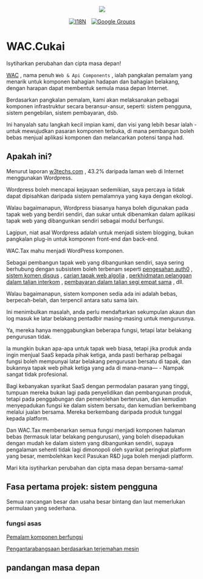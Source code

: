 <p align="center"><a href="https://wac.tax"><img src="https://cdn.jsdelivr.net/gh/wactax/img/logo.svg"/></a></p><p align="center"><a href="https://github.com/wactax/wac.tax/blob/main/doc/README.md#readme"><img alt="I18N" src="https://cdn.jsdelivr.net/gh/wactax/img/t.svg"/></a>　<a href="https://groups.google.com/u/2/g/wactax"><img alt="Google Groups" src="https://cdn.jsdelivr.net/gh/wactax/img/g-groups.svg"/></a></p>

# WAC.Cukai

Isytiharkan perubahan dan cipta masa depan!

[WAC](https://wac.tax) , nama penuh `Web & Api Components` , ialah pangkalan pemalam yang menarik untuk komponen bahagian hadapan dan bahagian belakang, dengan harapan dapat membentuk semula masa depan Internet.

Berdasarkan pangkalan pemalam, kami akan melaksanakan pelbagai komponen infrastruktur secara beransur-ansur, seperti: sistem pengguna, sistem pengebilan, sistem pembayaran, dsb.

Ini hanyalah satu langkah kecil impian kami, dan visi yang lebih besar ialah - untuk mewujudkan pasaran komponen terbuka, di mana pembangun boleh bebas menjual aplikasi komponen dan melancarkan potensi tanpa had.

## Apakah ini?

Menurut laporan [w3techs.com](https://w3techs.com/technologies/details/cm-wordpress) , 43.2% daripada laman web di Internet menggunakan Wordpress.

Wordpress boleh mencapai kejayaan sedemikian, saya percaya ia tidak dapat dipisahkan daripada sistem pemalamnya yang kaya dengan ekologi.

Walau bagaimanapun, Wordpress biasanya hanya boleh digunakan pada tapak web yang berdiri sendiri, dan sukar untuk dibenamkan dalam aplikasi tapak web yang dibangunkan sendiri sebagai modul berfungsi.

Lagipun, niat asal Wordpress adalah untuk menjadi sistem blogging, bukan pangkalan plug-in untuk komponen front-end dan back-end.

WAC.Tax mahu menjadi WordPress komponen.

Sebagai pembangun tapak web yang dibangunkan sendiri, saya sering berhubung dengan subsistem boleh terbenam seperti [pengesahan auth0](https://auth0.com) , [sistem komen disqus](https://disqus.com) , [carian tapak web algolia](https://www.algolia.com) , [perkhidmatan pelanggan dalam talian interkom](https://www.intercom.com) , [pembayaran dalam talian segi empat sama](https://developer.squareup.com/docs/web-payments/overview) , dll.

Walau bagaimanapun, sistem komponen sedia ada ini adalah bebas, berpecah-belah, dan terpencil antara satu sama lain.

Ini menimbulkan masalah, anda perlu mendaftarkan sekumpulan akaun dan log masuk ke latar belakang pentadbir masing-masing untuk mengurusnya.

Ya, mereka hanya menggabungkan beberapa fungsi, tetapi latar belakang pengurusan tidak.

Ia mungkin bukan apa-apa untuk tapak web biasa, tetapi jika produk anda ingin menjual SaaS kepada pihak ketiga, anda pasti berharap pelbagai fungsi boleh mempunyai latar belakang pengurusan bersatu di tapak, dan bukannya tapak web pihak ketiga yang ada di mana-mana— - Nampak sangat tidak profesional.

Bagi kebanyakan syarikat SaaS dengan permodalan pasaran yang tinggi, tumpuan mereka bukan lagi pada penyelidikan dan pembangunan produk, tetapi pada penggabungan dan pemerolehan berterusan, dan kemudian menyepadukan fungsi ke dalam sistem bersatu, dan kemudian berkembang melalui jualan bersama. Mereka berkembang daripada produk tunggal kepada platform.

Dan WAC.Tax membenarkan semua fungsi menjadi komponen halaman bebas (termasuk latar belakang pengurusan), yang boleh disepadukan dengan mudah ke dalam sistem yang dibangunkan sendiri, supaya pengalaman sehenti tidak lagi dimonopoli oleh syarikat peringkat platform yang besar, membolehkan kecil Pasukan R&D juga boleh menjadi platform.

Mari kita isytiharkan perubahan dan cipta masa depan bersama-sama!

## Fasa pertama projek: sistem pengguna

Semua rancangan besar dan usaha besar bintang dan laut memerlukan permulaan yang sederhana.

### fungsi asas

[Pemalam komponen berfungsi](./pkg.md)

[Pengantarabangsaan berdasarkan terjemahan mesin](./i18n.md)

## pandangan masa depan

